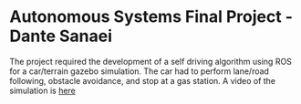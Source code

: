 # Autonomous Systems Final Project - Dante Sanaei
The project required the development of a self driving algorithm using ROS for a car/terrain gazebo simulation. The car had to perform lane/road following, obstacle avoidance, and stop at a gas station. A video of the simulation is [here](https://www.youtube.com/watch?v=baGQT7unUnQ&t=112s&ab_channel=DanteSanaei)


